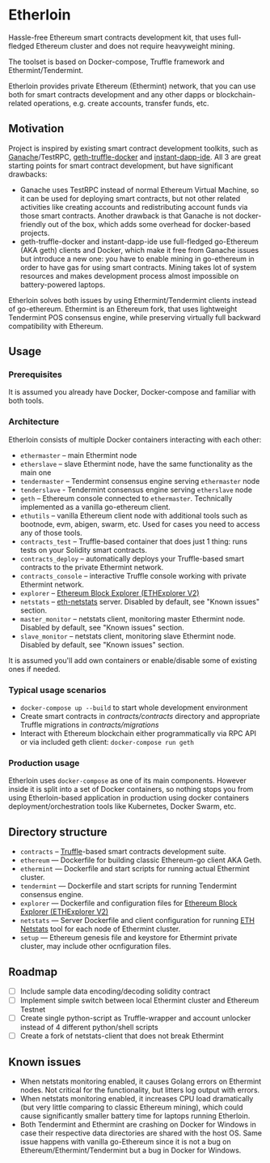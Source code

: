 # Etherloin

Hassle-free Ethereum smart contracts development kit, that uses full-fledged Ethereum cluster and does not require heavyweight mining.

The toolset is based on Docker-compose, Truffle framework and Ethermint/Tendermint.

Etherloin provides private Ethereum (Ethermint) network, that you can use both for smart contracts development and any other dapps or blockchain-related operations, e.g. create accounts, transfer funds, etc.

## Motivation

Project is inspired by existing smart contract development toolkits, such as [Ganache](http://truffleframework.com/ganache/)/TestRPC, [geth-truffle-docker](https://github.com/gregbkr/geth-truffle-docker) and [instant-dapp-ide](https://github.com/dominicwilliams/instant-dapp-ide).
All 3 are great starting points for smart contract development, but have significant drawbacks:

* Ganache uses TestRPC instead of normal Ethereum Virtual Machine, so it can be used for deploying smart contracts, but not other related activities like creating accounts and redistributing account funds via those smart contracts. Another drawback is that Ganache is not docker-friendly out of the box, which adds some overhead for docker-based projects.
* geth-truffle-docker and instant-dapp-ide use full-fledged go-Ethereum (AKA geth) clients and Docker, which make it free from Ganache issues but introduce a new one: you have to enable mining in go-ethereum in order to have gas for using smart contracts. Mining takes lot of system resources and makes development process almost impossible on battery-powered laptops.

Etherloin solves both issues by using Ethermint/Tendermint clients instead of go-ethereum. Ethermint is an Ethereum fork, that uses lightweight Tendermint POS consensus engine, while preserving virtually full backward compatibility with Ethereum.


## Usage

### Prerequisites

It is assumed you already have Docker, Docker-compose and familiar with both tools.

### Architecture

Etherloin consists of multiple Docker containers interacting with each other:

- `ethermaster` – main Ethermint node
- `etherslave` – slave Ethermint node, have the same functionality as the main one
- `tendermaster` – Tendermint consensus engine serving `ethermaster` node
- `tenderslave` - Tendermint consensus engine serving `etherslave` node
- `geth` – Ethereum console connected to `ethermaster`. Technically implemented as a vanilla go-ethereum client.
- `ethutils` – vanilla Ethereum client node with additional tools such as bootnode, evm, abigen, swarm, etc. Used for cases you need to access any of those tools.
- `contracts_test` – Truffle-based container that does just 1 thing: runs tests on your Solidity smart contracts.
- `contracts_deploy` – automatically deploys your Truffle-based smart contracts to the private Ethermint network.
- `contracts_console` – interactive Truffle console working with private Ethermint network.
- `explorer` – [Ethereum Block Explorer (ETHExplorer V2)](https://github.com/carsenk/explorer)
- `netstats` – [eth-netstats](https://github.com/cubedro/eth-netstats) server. Disabled by default, see "Known issues" section.
- `master_monitor` – netstats client, monitoring master Ethermint node. Disabled by default, see "Known issues" section.
- `slave_monitor` – netstats client, monitoring slave Ethermint node. Disabled by default, see "Known issues" section.

It is assumed you'll add own containers or enable/disable some of existing ones if needed.

### Typical usage scenarios

- `docker-compose up --build` to start whole development environment
- Create smart contracts in _contracts/contracts_ directory and appropriate Truffle migrations in _contracts/migrations_
- Interact with Ethereum blockchain either programmatically via RPC API or via included geth client: `docker-compose run geth`

### Production usage

Etherloin uses `docker-compose` as one of its main components. However inside it is split into a set of Docker containers, so nothing stops you from using Etherloin-based application in production using docker containers deployment/orchestration tools like Kubernetes, Docker Swarm, etc.

## Directory structure

* `contracts` – [Truffle](http://truffleframework.com/)-based smart contracts development suite.
* `ethereum` — Dockerfile for building classic Ethereum-go client AKA Geth.
* `ethermint` — Dockerfile and start scripts for running actual Ethermint cluster.
* `tendermint` — Dockerfile and start scripts for running Tendermint consensus engine.
* `explorer` — Dockerfile and configuration files for [Ethereum Block Explorer (ETHExplorer V2)](https://github.com/carsenk/explorer)
* `netstats` — Server Dockerfile and client configuration for running [ETH Netstats](https://github.com/cubedro/eth-netstats) tool for each node of Ethermint cluster.
* `setup` — Ethereum genesis file and keystore for Ethermint private cluster, may include other ocnfiguration files.

## Roadmap

- [ ] Include sample data encoding/decoding solidity contract
- [ ] Implement simple switch between local Ethermint cluster and Ethereum Testnet
- [ ] Create single python-script as Truffle-wrapper and account unlocker instead of 4 different python/shell scripts
- [ ] Create a fork of netstats-client that does not break Ethermint

## Known issues

- When netstats monitoring enabled, it causes Golang errors on Ethermint nodes. Not critical for the functionality, but litters log output with errors.
- When netstats monitoring enabled, it increases CPU load dramatically (but very little comparing to classic Ethereum mining), which could cause significantly smaller battery time for laptops running Etherloin.
- Both Tendermint and Ethermint are crashing on Docker for Windows in case their respective data directories are shared with the host OS. Same issue happens with vanilla go-Ethereum since it is not a bug on Ethereum/Ethermint/Tendermint but a bug in Docker for Windows.
